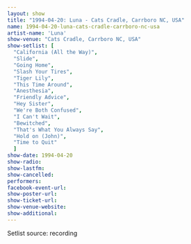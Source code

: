 ```yaml
---
layout: show
title: "1994-04-20: Luna - Cats Cradle, Carrboro NC, USA"
name: 1994-04-20-luna-cats-cradle-carrboro-nc-usa
artist-name: 'Luna'
show-venue: "Cats Cradle, Carrboro NC, USA"
show-setlist: [
  "California (All the Way)",
  "Slide",
  "Going Home",
  "Slash Your Tires",
  "Tiger Lily",
  "This Time Around",
  "Anesthesia",
  "Friendly Advice",
  "Hey Sister",
  "We're Both Confused",
  "I Can't Wait",
  "Bewitched",
  "That's What You Always Say",
  "Hold on (John)",
  "Time to Quit"
  ]
show-date: 1994-04-20
show-radio: 
show-lastfm: 
show-cancelled: 
performers: 
facebook-event-url: 
show-poster-url: 
show-ticket-url: 
show-venue-website: 
show-additional: 
---
```


Setlist source: recording